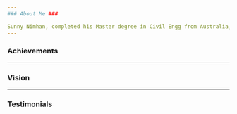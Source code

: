 ```yaml
---
### About Me ###

Sunny Nimhan, completed his Master degree in Civil Engg from Australia, a young entrepreneur from pune and also one among the few young corporator of PMC.
---
```


### Achievements ###


---
### Vision ###


---
### Testimonials ###


